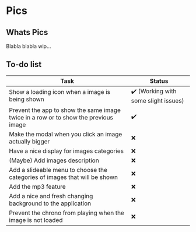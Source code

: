 # Pics

## Whats Pics

Blabla blabla wip...

## To-do list

Task | Status
---  | ---   |
Show a loading icon when a image is being shown | :heavy_check_mark: (Working with some slight issues)
Prevent the app to show the same image twice in a row or to show the previous image | :heavy_check_mark:
Make the modal when you click an image actually bigger | :x:
Have a nice display for images categories | :x:
(Maybe) Add images description | :x:
Add a slideable menu to choose the categories of images that will be shown | :x:
Add the mp3 feature | :x:
Add a nice and fresh changing background to the application | :x:
Prevent the chrono from playing when the image is not loaded | :x:
